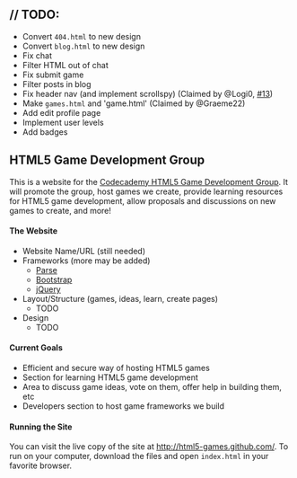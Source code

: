 ## // TODO:
* Convert `404.html` to new design
* Convert `blog.html` to new design
* Fix chat
* Filter HTML out of chat
* Fix submit game
* Filter posts in blog
* Fix header nav (and implement scrollspy) (Claimed by @Logi0, [#13](https://github.com/HTML5-Games/html5-games.github.io/issues/13))
* Make `games.html` and 'game.html' (Claimed by @Graeme22)
* Add edit profile page
* Implement user levels
* Add badges


## HTML5 Game Development Group

This is a website for the [Codecademy HTML5 Game Development Group](http://www.codecademy.com/groups/html5-game-development/).
It will promote the group, host games we create, provide learning resources for HTML5 game development,
allow proposals and discussions on new games to create, and more!

#### The Website
* Website Name/URL (still needed)
* Frameworks (more may be added)
  * [Parse](http://parse.com/)
  * [Bootstrap](http://twitter.github.io/bootstrap/)
  * [jQuery](http://jquery.com/)
* Layout/Structure (games, ideas, learn, create pages)
  * TODO
* Design
  * TODO

#### Current Goals
* Efficient and secure way of hosting HTML5 games
* Section for learning HTML5 game development
* Area to discuss game ideas, vote on them, offer help in building them, etc
* Developers section to host game frameworks we build

#### Running the Site
You can visit the live copy of the site at http://html5-games.github.com/. To run on your computer, download the files and open `index.html` in your favorite browser.
